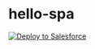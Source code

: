# hello-spa
<a href="https://githubsfdeploy.herokuapp.com/app/githubdeploy/dshahin/hello-spa">
  <img alt="Deploy to Salesforce"
       src="https://raw.githubusercontent.com/afawcett/githubsfdeploy/master/src/main/webapp/resources/img/deploy.png">
</a>
